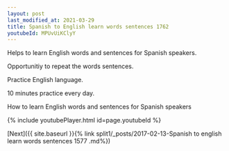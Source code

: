 ```yaml
---
layout: post
last_modified_at: 2021-03-29
title: Spanish to English learn words sentences 1762 
youtubeId: MPUvUiKClyY
---
```

 
 
Helps to learn English words and sentences for Spanish speakers.

Opportunitiy to repeat the words sentences. 

Practice English language. 
 
10 minutes practice every day. 
 
How to learn English words and sentences for Spanish speakers 
 
{% include youtubePlayer.html id=page.youtubeId %}
 
 
[Next]({{ site.baseurl }}{% link  split1/_posts/2017-02-13-Spanish to english learn words sentences 1577 .md%})
 

